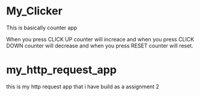 # My_Clicker

This is basically counter app

When you press CLICK UP counter will increace and when you press CLICK DOWN counter will decrease and when you press RESET counter will reset.


# my_http_request_app
this is my http request app that i have build as a assignment 2
